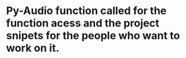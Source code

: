# Py-Audio function called for the function acess and the project snipets for the people who want to work on it.
